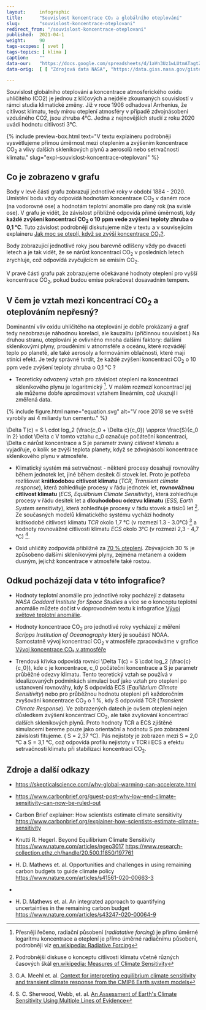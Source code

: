 ```yaml
---
layout:     infographic
title:      "Souvislost koncentrace CO₂ a globálního oteplování"
slug:       "souvislost-koncentrace-oteplovani"
redirect_from: "/souvislost-koncentrace-oteplovani"
published:  2021-04-1
weight:     90
tags-scopes: [ svet ]
tags-topics: [ klima ]
caption:    ""
data-our:   "https://docs.google.com/spreadsheets/d/1aVn3Uz1wLUtmATagtZHEpeayiee6uy_BRAivZPwfb2s/edit?usp=sharing"
data-orig:	[ [ "Zdrojová data NASA", "https://data.giss.nasa.gov/gistemp/" ], [ "Keelingova křivka", "https://scripps.ucsd.edu/programs/keelingcurve/" ] ]

---
```


<p class="perex">
Souvislost globálního oteplování a koncentrace atmosferického oxidu uhličitého (CO2) je jednou z klíčových a nejdéle zkoumaných souvislostí v rámci studia klimatické změny. Již v roce 1906 odhadoval Arrhenius, že citlivost klimatu, tedy mírou oteplení atmosféry v případě zdvojnásobení vzdušného CO2, jsou zhruba 4°C. Jedna z nejnovějších studií z roku 2020 uvádí hodnotu citlivosti 3°C.
</p>

{% include preview-box.html
    text="V textu explaineru podrobněji vysvětlujeme přímou úměrnost mezi oteplením a zvýšením koncentrace CO<sub>2</sub> a vlivy dalších skleníkových plynů a aerosolů nebo setrvačnosti klimatu."
    slug="expl-souvislost-koncentrace-oteplovani"
%}


## Co je zobrazeno v grafu

Body v levé části grafu zobrazují jednotlivé roky v období 1884 - 2020. Umístění bodu vždy odpovídá hodnotám koncentrace CO<sub>2</sub> v daném roce (na vodorovné ose) a hodnotám teplotní anomálie pro daný rok (na svislé ose). V grafu je vidět, že závislost přibližně odpovídá přímé úměrnosti, kdy **každé zvýšení koncentrací CO<sub>2</sub> o 10 ppm vede zvýšení teploty zhruba o 0,1 °C**. Tuto závislost podrobněji diskutujeme níže v textu a v souvisejícím explaineru [Jak moc se oteplí, když se zvýší koncentrace CO₂?](/explainery/expl-souvislost-koncentrace-oteplovani). 

Body zobrazující jednotlivé roky jsou barevně odlišeny vždy po dvaceti letech a je tak vidět, že se nárůst koncentrací CO<sub>2</sub> v posledních letech zrychluje, což odpovídá zvyčujícícm se emisím CO<sub>2</sub>.

V pravé části grafu pak zobrazujeme očekávané hodnoty oteplení pro vyšší koncentrace CO<sub>2</sub>, pokud budou emise pokračovat dosavadním tempem. 

## V čem je vztah mezi koncentrací CO<sub>2</sub> a oteplováním nepřesný?

Dominantní vliv oxidu uhličitého na oteplování je dobře prokázaný a graf tedy nezobrazuje náhodnou korelaci, ale kauzalitu (příčinnou souvislost.) Na druhou stranu, oteplování je ovlivněno mnoha dalšími faktory: dalšími skleníkovými plyny, prouděnimi v atnomsféře a oceánu, které rozvádějí teplo po planetě, ale také  aerosoly a formováním oblačnosti, které mají stíníci efekt. Je tedy správné tvrdit, že každé zvýšení koncentrací CO<sub>2</sub> o 10 ppm vede zvýšení teploty zhruba o 0,1 °C ? 

* Teoreticky odvozený vztah pro závislost oteplení na koncentraci skleníkového plynu je logaritmický [^55]. V malém rozmezí koncentrací jej ale můžeme dobře aproximovat vztahem lineárním, což ukazují i změřená data.

{% include figure.html
    name="equation.svg"
    alt="V roce 2018 se ve světě vyrobily asi 4 miliardy tun cementu."
%}

\Delta T(c) = S \ cdot  log_2 (\frac{c_0 + \Delta c}{c_0}) \approx \frac{S}{c_0 ln 2} \cdot \Delta c 
V tomto vztahu c_0 označuje počáteční koncentraci, \Delta c nárůst koncentrace a S je parametr zvaný *citlivost klimatu* a vyjadřuje, o kolik se zvýší teplota planety, když se zdvojnásobí koncentrace skleníkového plynu v atmosféře. 

* Klimatický systém má setrvačnost - některé procesy dosahují rovnováhy během jednotek let, jiné během desítek
 či stovek let. Proto je potřeba rozlišovat **krátkodobou citlivost klimatu** (*TCR, Transient climate response*), která zohledňuje procesy v řádu jednotek let, **rovnovážnou citlivost klimatu** (*ECS, Equilibrium Climate Sensitivity*), která zohledňuje procesy v řádu desitek let a **dlouhodobou odezvu klimatu** (*ESS, Earth System sensitivity*), která zohledňuje procesy v řádu stovek a tisíců let [^66]. Ze současných modelů klimatického systému vychází hodnoty krátkodobé citlivosti klimatu *TCR* okolo 1,7 °C (v rozmezí 1.3 - 3.0°C) [^67] a hodnoty rovnovážné citlivosti klimatu *ECS* okolo 3°C (v rozmezí 2,3 - 4,7 °C) [^68].       

* Oxid uhličitý zodpovídá přibližně za [70 % oteplení](https://www.globalchange.gov/browse/indicators/annual-greenhouse-gas-index). Zbývajících 30 % je způsobeno dalšími skleníkovými plyny, zejména metanem a oxidem dusným, jejichž koncentrace v atmosféře také rostou.  

## Odkud pocházejí data v této infografice?

* Hodnoty teplotní anomálie pro jednotlivé roky pocházejí z datasetu *NASA Goddard Institute for Space Studies* a více se o konceptu teplotní anomálie můžete dočíst v doprovodném textu k infografice [Vývoj světové teplotní anomálie](/infografiky/vyvoj-teplotni-anomalie).

* Hodnoty koncentrace CO<sub>2</sub> pro jednotlivé roky vycházejí z měření *Scripps Institution of Oceanography* který je součástí <glossary id="noaa">NOAA</glossary>. Samostatně vývoj koncentrací CO<sub>2</sub> v atmosféře zpracováváme v grafice [Vývoj koncentrace CO₂ v atmosféře](/koncentrace-co2)

* Trendová křivka odpovídá rovnici \Delta T(c) = S \cdot log_2 (\frac{c}{c_0}), kde c je koncentrace, c_0 počáteční koncentrace a S je parametr průběžné odezvy klimatu. Tento teoretický vztah se používá v idealizovaných podmínkách simulací buď jako vztah pro oteplení po ustanovení rovnováhy, kdy S odpovídá ECS (*Equilibrium Climate Sensitivity*) nebo pro průběžnou hodnotu oteplení při každoročním zvyšování koncentrace  CO<sub>2</sub> o 1 %, kdy S odpovídá TCR (*Transient Climate Response*). Ve zobrazených datech je ovšem oteplení nejen důsledkem zvýšení koncentrací CO<sub>2</sub>, ale také zvyšování koncentrací dalších skleníkových plynů. Proto hodnoty TCR a ECS zjištěné simulacemi bereme pouze jako orientační a hodnotu S pro zobrazení závislosti fitujeme. ( S = 2,37 °C). Pás nejistoty je zobrazen mezi S = 2,0 °C a S = 3,1 °C, což odpovídá profilu nejistoty v TCR i ECS a efektu setrvačnosti klimatu při stabilizaci koncentrací CO<sub>2</sub>.   


## Zdroje a další odkazy

[^55]: Přesněji řečeno, radiační působení (*radiatative forcing*) je přímo úměrné logaritmu koncentrace a oteplení je přímo úměrné radiačnímu působení, podrobněji viz [en.wikipedia: Radiative Forcing](https://en.wikipedia.org/wiki/Radiative_forcing)

[^66]: Podrobnější diskuse o konceptu citlivosti klimatu včetně různých časových škál [en.wikipedia: Measures of Climate Sensitivity](https://en.wikipedia.org/wiki/Climate_sensitivity#Measures_of_climate_sensitivity)

[^67]: G.A. Meehl et. al. [Context for interpreting equilibrium climate sensitivity and transient climate response from the CMIP6 Earth system models](https://advances.sciencemag.org/content/6/26/eaba1981)

[^68]: S. C. Sherwood, Webb, et. al. [An Assessment of Earth's Climate Sensitivity Using Multiple Lines of Evidence](https://agupubs.onlinelibrary.wiley.com/doi/10.1029/2019RG000678)

[^80]: Matthews, H.D., Tokarska, K.B., Nicholls, Z.R.J. et al. [Opportunities and challenges in using remaining carbon budgets to guide climate policy. Nat. Geosci. 13, 769–779 (2020).](https://doi.org/10.1038/s41561-020-00663-3)

* https://skepticalscience.com/why-global-warming-can-accelerate.html

* https://www.carbonbrief.org/guest-post-why-low-end-climate-sensitivity-can-now-be-ruled-out

* Carbon Brief explainer: How scientists estimate climate sensitivity https://www.carbonbrief.org/explainer-how-scientists-estimate-climate-sensitivity

* Knutti R. Hegerl. Beyond Equilibrium Climate Sensitivity https://www.nature.com/articles/ngeo3017 https://www.research-collection.ethz.ch/handle/20.500.11850/197761

* H. D. Mathews et. al. Opportunities and challenges in using remaining carbon budgets to guide climate policy https://www.nature.com/articles/s41561-020-00663-3

*
* H. D. Mathews et. al. An integrated approach to quantifying uncertainties in the remaining carbon budget https://www.nature.com/articles/s43247-020-00064-9


